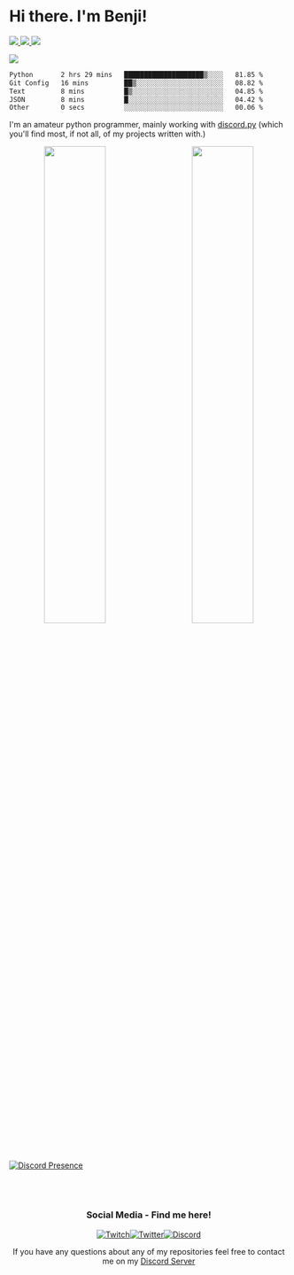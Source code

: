 # Hi there. I'm Benji!
<a href="https://www.linkedin.com/in/benjamin-campbell-wilson-115a67177/">
  <img src="https://img.icons8.com/material-outlined/30/689d6a/linkedin.png"/>
</a>
<a href="https://twitter.com/BritishBenji">
  <img src="https://img.icons8.com/material-outlined/30/689d6a/twitter.png"/>
</a>
<a href="https://Ko-fi.com/britishbenji">
<img src="https://img.icons8.com/material-outlined/30/689d6a/cafe.png"/>
</a>

![](https://visitor-badge.glitch.me/badge?page_id=britishbenji)

<!--START_SECTION:waka-->

```txt
Python       2 hrs 29 mins   ████████████████████▒░░░░   81.85 %
Git Config   16 mins         ██▒░░░░░░░░░░░░░░░░░░░░░░   08.82 %
Text         8 mins          █▒░░░░░░░░░░░░░░░░░░░░░░░   04.85 %
JSON         8 mins          █░░░░░░░░░░░░░░░░░░░░░░░░   04.42 %
Other        0 secs          ░░░░░░░░░░░░░░░░░░░░░░░░░   00.06 %
```

<!--END_SECTION:waka-->
  


I'm an amateur python programmer, mainly working with [discord.py](https://github.com/Rapptz/discord.py) (which you'll find most, if not all, of my projects written with.)



<div align="center">
  <div>
    <img width="47%"align="left" src="https://github-readme-stats.vercel.app/api?username=britishbenji&count_private=true">
  </div>
  <div>
    <img width="47%" align="right" src="https://lastfm-recently-played.vercel.app/api?user=BritishBenji">
  </div>
</div>
<br><br><br>
<div align="left">

[![Discord Presence](https://lanyard-profile-readme.vercel.app/api/400912133367529472)](https://discord.com/users/400912133367529472)

</div>


<br><br>
<div align="center">
<h3> Social Media - Find me here!</h3> 
<a href="https://twitch.tv/britishbenji"><img alt="Twitch" src="https://img.shields.io/badge/BritishBenji-%239146FF.svg?style=for-the-badge&logo=Twitch&logoColor=white"/></a><a href="https://twitter.com/britishbenji"><img alt="Twitter" src="https://img.shields.io/badge/BritishBenji-%231DA1F2.svg?style=for-the-badge&logo=Twitter&logoColor=white"/></a><a href="https://discord.gg/qBq2WSsgvv"><img alt="Discord" src="https://img.shields.io/badge/Discord Server-%237289DA.svg?style=for-the-badge&logo=discord&logoColor=white"/></a><a href="https://Ko-fi.com/britishbenji"></a>

If you have any questions about any of my repositories feel free to contact me on my [Discord Server](https://discord.gg/qBq2WSsgvv)
